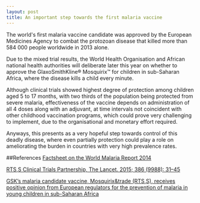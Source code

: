 ```yaml
---
layout: post
title: An important step towards the first malaria vaccine
---
```


The world's first malaria vaccine candidate was approved by the European Medicines Agency to combat the protozoan disease that killed more than 584 000 people worldwide in 2013 alone.

Due to the mixed trial results, the World Health Organisation and African national health authorities will deliberate later this year on whether to approve the GlaxoSmithKline&reg; Mosquirix&trade; for children in sub-Saharan Africa, where the disease kills a child every minute.

Although clinical trials showed highest degree of protection among children aged 5 to 17 months, with two thirds of the population being protected from severe malaria, effectiveness of the vaccine depends on administration of all 4 doses along with an adjuvant, at time intervals not coincident with other childhood vaccination programs, which could prove very challenging to implement, due to the organisational and monetary effort required.

Anyways, this presents as a very hopeful step towards control of this deadly disease, where even partially protection could play a role on ameliorating the burden in countries with very high prevalence rates. 



##References
[Factsheet on the World Malaria Report 2014](http://www.who.int/malaria/media/world_malaria_report_2014/en/)

[RTS&#44;S Clinical Trials Partnership, The Lancet. 2015; 386 (9988): 31–45](http://dx.doi.org/10.1016/S0140-6736(15)60721-8)

[GSK’s malaria candidate vaccine, Mosquirix&trade (RTS&#44;S), receives positive opinion from European regulators for the prevention of malaria in young children in sub-Saharan Africa](https://www.gsk.com/en-gb/media/press-releases/2015/gsk-s-malaria-candidate-vaccine-mosquirix-rtss-receives-positive-opinion-from-european-regulators-for-the-prevention-of-malaria-in-young-children-in-sub-saharan-africa/)
